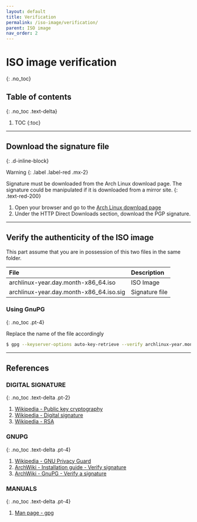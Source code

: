 ```yaml
---
layout: default
title: Verification
permalink: /iso-image/verification/
parent: ISO image
nav_order: 2
---
```


# ISO image verification
{: .no_toc}

## Table of contents
{: .no_toc .text-delta}

1. TOC
{:toc}

---

## Download the signature file
{: .d-inline-block}

Warning
{: .label .label-red .mx-2}

Signature must be downloaded from the Arch Linux download page. The signature could be manipulated if it is downloaded from a mirror site.
{: .text-red-200}

1. Open your browser and go to the [Arch Linux download page](https://www.archlinux.org/download/)
1. Under the HTTP Direct Downloads section, download the PGP signature.

---

## Verify the authenticity of the ISO image

This part assume that you are in possession of this two files in the same folder.

| File                                    | Description    |
| :-------------------------------------- | :------------- |
| archlinux-year.day.month-x86_64.iso     | ISO Image      |
| archlinux-year.day.month-x86_64.iso.sig | Signature file |

### Using GnuPG
{: .no_toc .pt-4}

Replace the name of the file accordingly

```bash
$ gpg --keyserver-options auto-key-retrieve --verify archlinux-year.month.day-x86_64.iso.sig
```

---

## References

### DIGITAL SIGNATURE
{: .no_toc .text-delta .pt-2}

1. [Wikipedia - Public key cryptography](https://en.wikipedia.org/wiki/Public-key_cryptography)
1. [Wikipedia - Digital signature](https://en.wikipedia.org/wiki/Digital_signature)
1. [Wikipedia - RSA](https://en.wikipedia.org/wiki/RSA_(cryptosystem))

### GNUPG
{: .no_toc .text-delta .pt-4}

1. [Wikipedia - GNU Privacy Guard](https://en.wikipedia.org/wiki/GNU_Privacy_Guard)
1. [ArchWiki - Installation guide - Verify signature](https://wiki.archlinux.org/index.php/Installation_guide#Verify_signature)
1. [ArchWiki - GnuPG - Verify a signature](https://wiki.archlinux.org/index.php/GnuPG#Verify_a_signature)

### MANUALS
{: .no_toc .text-delta .pt-4}

1. [Man page - gpg](https://jlk.fjfi.cvut.cz/arch/manpages/man/core/gnupg/gpg.1.en)
